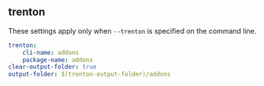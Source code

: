 
## trenton

These settings apply only when `--trenton` is specified on the command line.

``` yaml $(trenton)
trenton:
    cli-name: addons
    package-name: addons
clear-output-folder: true
output-folder: $(trenton-output-folder)/addons
```
